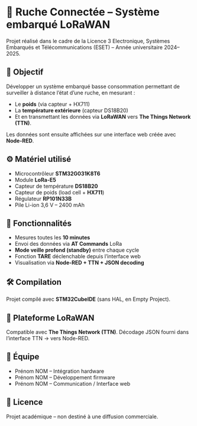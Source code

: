 # 🐝 Ruche Connectée – Système embarqué LoRaWAN

Projet réalisé dans le cadre de la Licence 3 Electronique, Systèmes Embarqués et Télécommunications (ESET) – Année universitaire 2024–2025.

## 📌 Objectif
Développer un système embarqué basse consommation permettant de surveiller à distance l’état d’une ruche, en mesurant :
- Le **poids** (via capteur + HX711)
- La **température extérieure** (capteur DS18B20)
- Et en transmettant les données via **LoRaWAN** vers **The Things Network (TTN)**.

Les données sont ensuite affichées sur une interface web créée avec **Node-RED**.

## ⚙️ Matériel utilisé
- Microcontrôleur **STM32G031K8T6**
- Module **LoRa-E5**
- Capteur de température **DS18B20**
- Capteur de poids (load cell + **HX711**)
- Régulateur **RP101N33B**
- Pile Li-ion 3,6 V – 2400 mAh

## 🧠 Fonctionnalités
- Mesures toutes les **10 minutes**
- Envoi des données via **AT Commands** LoRa
- **Mode veille profond (standby)** entre chaque cycle
- Fonction **TARE** déclenchable depuis l’interface web
- Visualisation via **Node-RED + TTN + JSON decoding**

## 🛠️ Compilation
Projet compilé avec **STM32CubeIDE** (sans HAL, en Empty Project).

## 📡 Plateforme LoRaWAN
Compatible avec **The Things Network (TTN)**. Décodage JSON fourni dans l’interface TTN → vers Node-RED.

## 👥 Équipe
- Prénom NOM – Intégration hardware
- Prénom NOM – Développement firmware
- Prénom NOM – Communication / Interface web

## 📄 Licence
Projet académique – non destiné à une diffusion commerciale.




